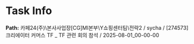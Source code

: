 # Task Info

**Path:** 카페24(주)\본사사업장\[CG]MI본부\Y쇼핑센터팀\전략2 / sycha / [274573] 크리에이터 커머스 TF _ TF 관련 회의 참석 / 2025-08-01_00-00-00

